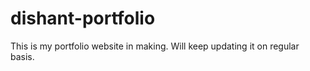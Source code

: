 # dishant-portfolio
This is my portfolio website in making. Will keep updating it on regular basis.

